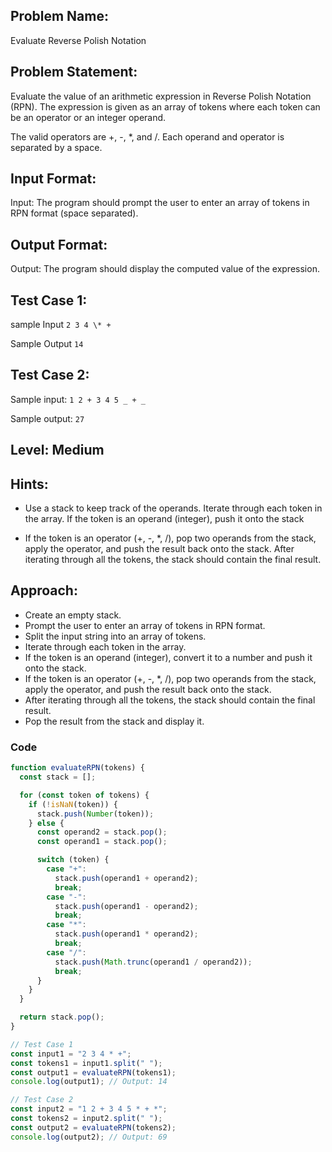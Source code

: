 ## Problem Name:

Evaluate Reverse Polish Notation

## Problem Statement:

Evaluate the value of an arithmetic expression in
Reverse Polish Notation (RPN). The expression is
given as an array of tokens where each token can be
an operator or an integer operand.

The valid operators are +, -, \*, and /. Each operand
and operator is separated by a space.

## Input Format:

Input:
The program should prompt the user to enter
an array of tokens in RPN format (space separated).

## Output Format:

Output:
The program should display the
computed value of the expression.

## Test Case 1:

sample Input
`2 3 4 \* +`

Sample Output
`14`

## Test Case 2:

Sample input:
`1 2 + 3 4 5 _ + _`

Sample output:
`27`

## Level: Medium

## Hints:

- Use a stack to keep track of the operands.
  Iterate through each token in the array.
  If the token is an operand (integer), push it onto
  the stack

- If the token is an operator (+, -, \*, /), pop two
  operands from the stack, apply the operator,
  and push the result back onto the stack.
  After iterating through all the tokens, the stack
  should contain the final result.

## Approach:

- Create an empty stack.
- Prompt the user to enter an array of tokens in RPN format.
- Split the input string into an array of tokens.
- Iterate through each token in the array.
- If the token is an operand (integer), convert it to a number and push it onto the stack.
- If the token is an operator (+, -, \*, /), pop two operands from the stack, apply the operator, and push the result back onto the stack.
- After iterating through all the tokens, the stack should contain the final result.
- Pop the result from the stack and display it.

### Code

```JavaScript
function evaluateRPN(tokens) {
  const stack = [];

  for (const token of tokens) {
    if (!isNaN(token)) {
      stack.push(Number(token));
    } else {
      const operand2 = stack.pop();
      const operand1 = stack.pop();

      switch (token) {
        case "+":
          stack.push(operand1 + operand2);
          break;
        case "-":
          stack.push(operand1 - operand2);
          break;
        case "*":
          stack.push(operand1 * operand2);
          break;
        case "/":
          stack.push(Math.trunc(operand1 / operand2));
          break;
      }
    }
  }

  return stack.pop();
}

// Test Case 1
const input1 = "2 3 4 * +";
const tokens1 = input1.split(" ");
const output1 = evaluateRPN(tokens1);
console.log(output1); // Output: 14

// Test Case 2
const input2 = "1 2 + 3 4 5 * + *";
const tokens2 = input2.split(" ");
const output2 = evaluateRPN(tokens2);
console.log(output2); // Output: 69
```
